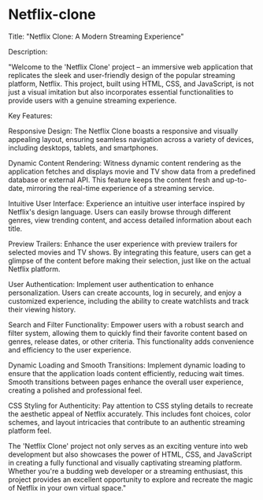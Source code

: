 # Netflix-clone
Title: "Netflix Clone: A Modern Streaming Experience"

Description:

"Welcome to the 'Netflix Clone' project – an immersive web application that replicates the sleek and user-friendly design of the popular streaming platform, Netflix. This project, built using HTML, CSS, and JavaScript, is not just a visual imitation but also incorporates essential functionalities to provide users with a genuine streaming experience.

Key Features:

Responsive Design:
The Netflix Clone boasts a responsive and visually appealing layout, ensuring seamless navigation across a variety of devices, including desktops, tablets, and smartphones.

Dynamic Content Rendering:
Witness dynamic content rendering as the application fetches and displays movie and TV show data from a predefined database or external API. This feature keeps the content fresh and up-to-date, mirroring the real-time experience of a streaming service.

Intuitive User Interface:
Experience an intuitive user interface inspired by Netflix's design language. Users can easily browse through different genres, view trending content, and access detailed information about each title.

Preview Trailers:
Enhance the user experience with preview trailers for selected movies and TV shows. By integrating this feature, users can get a glimpse of the content before making their selection, just like on the actual Netflix platform.

User Authentication:
Implement user authentication to enhance personalization. Users can create accounts, log in securely, and enjoy a customized experience, including the ability to create watchlists and track their viewing history.

Search and Filter Functionality:
Empower users with a robust search and filter system, allowing them to quickly find their favorite content based on genres, release dates, or other criteria. This functionality adds convenience and efficiency to the user experience.

Dynamic Loading and Smooth Transitions:
Implement dynamic loading to ensure that the application loads content efficiently, reducing wait times. Smooth transitions between pages enhance the overall user experience, creating a polished and professional feel.

CSS Styling for Authenticity:
Pay attention to CSS styling details to recreate the aesthetic appeal of Netflix accurately. This includes font choices, color schemes, and layout intricacies that contribute to an authentic streaming platform feel.

The 'Netflix Clone' project not only serves as an exciting venture into web development but also showcases the power of HTML, CSS, and JavaScript in creating a fully functional and visually captivating streaming platform. Whether you're a budding web developer or a streaming enthusiast, this project provides an excellent opportunity to explore and recreate the magic of Netflix in your own virtual space."

